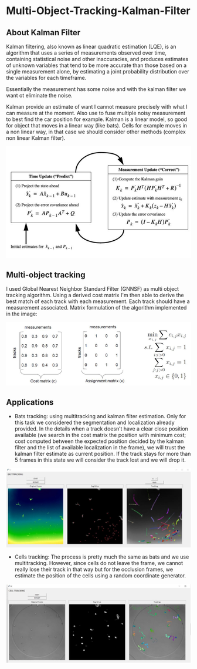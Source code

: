 # Multi-Object-Tracking-Kalman-Filter

## About Kalman Filter
Kalman filtering, also known as linear quadratic estimation (LQE), is an algorithm 
that uses a series of measurements observed over time, containing statistical 
noise and other inaccuracies, and produces estimates of unknown variables that tend 
to be more accurate than those based on a single measurement alone, by estimating 
a joint probability distribution over the variables for each timeframe.

Essentially the measurement has some noise and with the kalman filter we want ot eliminate the noise.

Kalman provide an estimate of want I cannot measure precisely with what I can measure at the moment.
Also use to fuse multiple noisy measurement to best find the car position for example.
Kalman is a linear model, so good for object that moves in a linear way (like bats). Cells for example moves in a non linear way,
in that case we should consider other methods (complex non linear Kalman filter).

![Alt text](/git-docs/kalman.JPG )

## Multi-object tracking
I used Global Nearest Neighbor Standard Filter (GNNSF) as multi object tracking algorithm. Using a derived cost matrix I'm then able to derive the best match of each track with each measurement. Each track should have a measurement associated. Matrix formulation of the algorithm implemented in the image:

![Alt text](/git-docs/multitrack.JPG )

## Applications
- Bats tracking: using multitracking and kalman filter estimation. Only for this task we considered the segmentation and localization already provided. In the details when a track doesn’t have a clear close position available (we search in the cost matrix the position with minimum cost; cost computed between the expected position decided by the kalman filter and the list of available localization in the frame), we will trust the kalman filter estimate as current position. If the track stays for more than 5 frames in this state we will consider the track lost and we will drop it.

![Alt text](/git-docs/bats_app.JPG ) 

- Cells tracking: The process is pretty much the same as bats and we use multitracking. However, since cells do not leave the frame, we cannot really lose their track in that way but for the occlusion frames, we estimate the position of the cells using a random coordinate generator.

![Alt text](/git-docs/cells_app.JPG ) 
